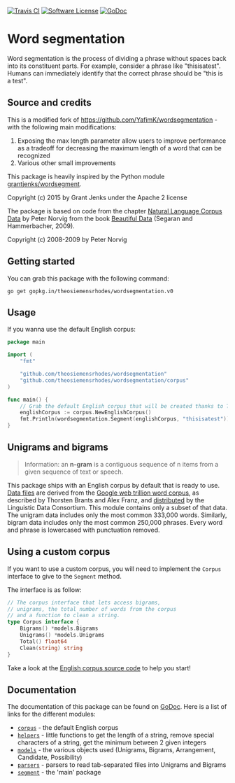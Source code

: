 [![Travis CI](https://img.shields.io/travis/theosiemensrhodes/wordsegmentation/master.svg?style=flat-square)](https://travis-ci.org/theosiemensrhodes/wordsegmentation)
[![Software License](https://img.shields.io/badge/License-MIT-orange.svg?style=flat-square)](https://github.com/theosiemensrhodes/wordsegmentation/LICENSE.md)
[![GoDoc](https://img.shields.io/badge/godoc-reference-blue.svg?style=flat-square)](https://godoc.org/github.com/theosiemensrhodes/wordsegmentation)

# Word segmentation
Word segmentation is the process of dividing a phrase without spaces back into its constituent parts. For example, consider a phrase like "thisisatest". Humans can immediately identify that the correct phrase should be "this is a test".

## Source and credits
This is a modified fork of https://github.com/YafimK/wordsegmentation - with the following main modifications:
1. Exposing the max length parameter allow users to improve performance as a tradeoff for decreasing the maximum length of a word that can be recognized
2. Various other small improvements

This package is heavily inspired by the Python module [grantjenks/wordsegment](https://github.com/grantjenks/wordsegment).

Copyright (c) 2015 by Grant Jenks under the Apache 2 license

The package is based on code from the chapter [Natural Language Corpus Data](http://norvig.com/ngrams/) by Peter Norvig from the book [Beautiful Data](http://oreilly.com/catalog/9780596157111/) (Segaran and Hammerbacher, 2009).

Copyright (c) 2008-2009 by Peter Norvig

## Getting started
You can grab this package with the following command:
```
go get gopkg.in/theosiemensrhodes/wordsegmentation.v0
```

## Usage
If you wanna use the default English corpus:
```go
package main

import (
    "fmt"

    "github.com/theosiemensrhodes/wordsegmentation"
    "github.com/theosiemensrhodes/wordsegmentation/corpus"
)

func main() {
    // Grab the default English corpus that will be created thanks to TSV files
    englishCorpus := corpus.NewEnglishCorpus()
    fmt.Println(wordsegmentation.Segment(englishCorpus, "thisisatest"))
}
```

## Unigrams and bigrams
> Information: an **n-gram** is a contiguous sequence of n items from a given sequence of text or speech.

This package ships with an English corpus by default that is ready to use. [Data files](https://github.com/theosiemensrhodes/wordsegmentation/tree/master/data) are derived from the [Google web trillion word corpus](http://googleresearch.blogspot.com/2006/08/all-our-n-gram-are-belong-to-you.html), as described by Thorsten Brants and Alex Franz, and [distributed](https://catalog.ldc.upenn.edu/LDC2006T13) by the Linguistic Data Consortium. This module contains only a subset of that data. The unigram data includes only the most common 333,000 words. Similarly, bigram data includes only the most common 250,000 phrases. Every word and phrase is lowercased with punctuation removed.

## Using a custom corpus
If you want to use a custom corpus, you will need to implement the `Corpus` interface to give to the `Segment` method.

The interface is as follow:
```go
// The corpus interface that lets access bigrams,
// unigrams, the total number of words from the corpus
// and a function to clean a string.
type Corpus interface {
    Bigrams() *models.Bigrams
    Unigrams() *models.Unigrams
    Total() float64
    Clean(string) string
}
```

Take a look at the [English corpus source code](corpus/english.go) to help you start!

## Documentation
The documentation of this package can be found on [GoDoc](https://godoc.org/github.com/theosiemensrhodes/wordsegmentation). Here is a list of links for the different modules:
- [`corpus`](https://godoc.org/github.com/theosiemensrhodes/wordsegmentation/corpus) - the default English corpus
- [`helpers`](https://godoc.org/github.com/theosiemensrhodes/wordsegmentation/helpers) - little functions to get the length of a string, remove special characters of a string, get the minimum between 2 given integers
- [`models`](https://godoc.org/github.com/theosiemensrhodes/wordsegmentation/models) - the various objects used (Unigrams, Bigrams, Arrangement, Candidate, Possibility)
- [`parsers`](https://godoc.org/github.com/theosiemensrhodes/wordsegmentation/parsers) - parsers to read tab-separated files into Unigrams and Bigrams
- [`segment`](https://godoc.org/github.com/theosiemensrhodes/wordsegmentation) - the 'main' package
